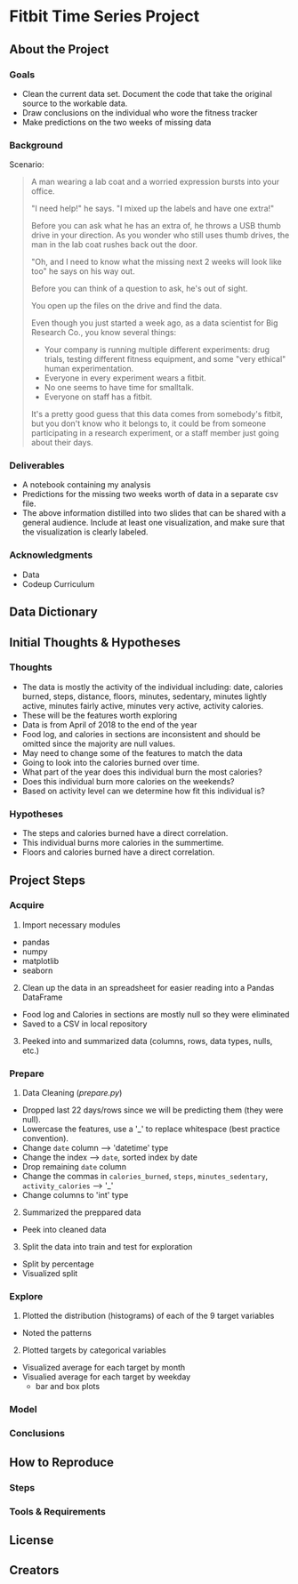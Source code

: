 # Fitbit Time Series Project

## About the Project
### Goals
- Clean the current data set. Document the code that take the original source to the workable data.
- Draw conclusions on the individual who wore the fitness tracker
- Make predictions on the two weeks of missing data
### Background
Scenario:
>A man wearing a lab coat and a worried expression bursts into your office.
>
>"I need help!" he says. "I mixed up the labels and have one extra!"
>
>Before you can ask what he has an extra of, he throws a USB thumb drive in your direction. As you wonder who still uses thumb drives, the man in the lab coat rushes back out the door.
>
>"Oh, and I need to know what the missing next 2 weeks will look like too" he says on his way out.
>
>Before you can think of a question to ask, he's out of sight.
>
>You open up the files on the drive and find the data.
>
>Even though you just started a week ago, as a data scientist for Big Research Co., you know several things:
>
>- Your company is running multiple different experiments: drug trials, testing different fitness equipment, and some "very ethical" human experimentation.
>- Everyone in every experiment wears a fitbit.
>- No one seems to have time for smalltalk.
>- Everyone on staff has a fitbit.
>
>It's a pretty good guess that this data comes from somebody's fitbit, but you don't know who it belongs to, it could be from someone participating in a research experiment, or a staff member just going about their days.


### Deliverables
- A notebook containing my analysis
- Predictions for the missing two weeks worth of data in a separate csv file.
- The above information distilled into two slides that can be shared with a general audience. Include at least one visualization, and make sure that the visualization is clearly labeled.

### Acknowledgments
- Data
- Codeup Curriculum

## Data Dictionary

## Initial Thoughts & Hypotheses
### Thoughts
- The data is mostly the activity of the individual including: date, calories burned, steps, distance, floors, minutes, sedentary, minutes lightly active, minutes fairly active, minutes very active, activity calories.
- These will be the features worth exploring
- Data is from April of 2018 to the end of the year
- Food log, and calories in sections are inconsistent and should be omitted since the majority are null values.
- May need to change some of the features to match the data
- Going to look into the calories burned over time.
- What part of the year does this individual burn the most calories?
- Does this individual burn more calories on the weekends?
- Based on activity level can we determine how fit this individual is?

### Hypotheses
- The steps and calories burned have a direct correlation.
- This individual burns more calories in the summertime.
- Floors and calories burned have a direct correlation.

## Project Steps
### Acquire
1. Import necessary modules
  - pandas
  - numpy
  - matplotlib
  - seaborn
2. Clean up the data in an spreadsheet for easier reading into a Pandas DataFrame
  - Food log and Calories in sections are mostly null so they were eliminated
  - Saved to a CSV in local repository
3. Peeked into and summarized data (columns, rows, data types, nulls, etc.)
 
### Prepare
1. Data Cleaning (*prepare.py*)
  - Dropped last 22 days/rows since we will be predicting them (they were null).
  - Lowercase the features, use a '_' to replace whitespace (best practice convention).
  - Change `date` column --> 'datetime' type
  - Change the index --> `date`, sorted index by date
  - Drop remaining `date` column
  - Change the commas in `calories_burned`, `steps`, `minutes_sedentary`, `activity_calories` --> '_'
  - Change columns to 'int' type
2. Summarized the preppared data
  - Peek into cleaned data
3. Split the data into train and test for exploration
  - Split by percentage
  - Visualized split

### Explore
1. Plotted the distribution (histograms) of each of the 9 target variables
  - Noted the patterns
2. Plotted targets by categorical variables
  - Visualized average for each target by month 
  - Visualied average for each target by weekday
    - bar and box plots

### Model
### Conclusions

## How to Reproduce
### Steps
### Tools & Requirements

## License

## Creators

